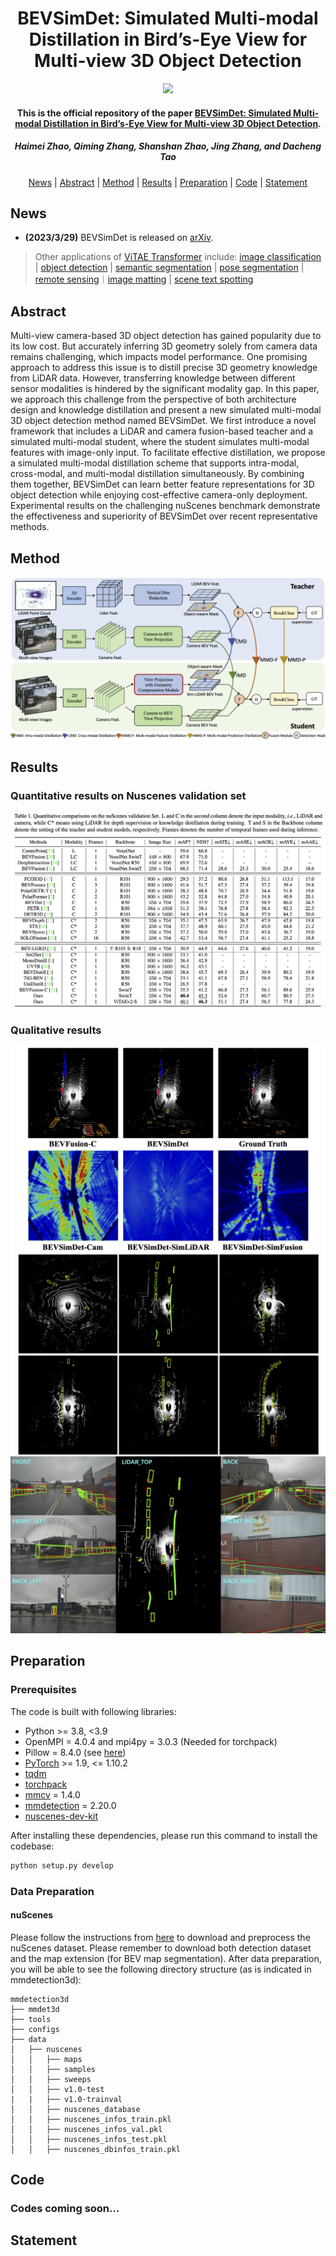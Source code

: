 <h1 align="center">BEVSimDet: Simulated Multi-modal Distillation in Bird’s-Eye View for Multi-view 3D Object Detection</h1>
<p align="center">
<a href="https://arxiv.org/abs/2303.16818"><img  src="https://img.shields.io/badge/arXiv-Paper-<COLOR>.svg" ></a>
<h4 align="center">This is the official repository of the paper <a href="https://arxiv.org/abs/2303.16818">BEVSimDet: Simulated Multi-modal Distillation in Bird’s-Eye View for Multi-view 3D Object Detection</a>.</h4>
<h5 align="center"><em>Haimei Zhao, Qiming Zhang, Shanshan Zhao, Jing Zhang, and Dacheng Tao</em></h5>
<p align="center">
  <a href="#news">News</a> |
  <a href="#abstract">Abstract</a> |
  <a href="#method">Method</a> |
  <a href="#results">Results</a> |
  <a href="#preparation">Preparation</a> |
  <a href="#code">Code</a> |
  <a href="#statement">Statement</a>
</p>

## News

- **(2023/3/29)** BEVSimDet is released on [arXiv](https://arxiv.org/abs/2303.16818).

> Other applications of [ViTAE Transformer](https://github.com/ViTAE-Transformer/ViTAE-Transformer) include: [image classification](https://github.com/ViTAE-Transformer/ViTAE-Transformer/tree/main/Image-Classification) | [object detection](https://github.com/ViTAE-Transformer/ViTAE-Transformer/tree/main/Object-Detection) | [semantic segmentation](https://github.com/ViTAE-Transformer/ViTAE-Transformer/tree/main/Semantic-Segmentation) | [pose segmentation](https://github.com/ViTAE-Transformer/ViTPose) | [remote sensing](https://github.com/ViTAE-Transformer/ViTAE-Transformer-Remote-Sensing)｜[image matting](https://github.com/ViTAE-Transformer/ViTAE-Transformer-Matting) | [scene text spotting](https://github.com/ViTAE-Transformer/ViTAE-Transformer-Scene-Text-Detection)


## Abstract

Multi-view camera-based 3D object detection has gained popularity due to its low cost. But accurately inferring 3D geometry solely from camera data remains challenging, which impacts model performance. One promising approach to address this issue is to distill precise 3D geometry knowledge from LiDAR data. However, transferring knowledge between different sensor modalities is hindered by the significant modality gap. In this paper, we approach this challenge from the perspective of both architecture design and knowledge distillation and present a new simulated multi-modal 3D object detection method named BEVSimDet. We first introduce a novel framework that includes a LiDAR and camera fusion-based teacher and a simulated multi-modal student, where the student simulates multi-modal features with image-only input. To facilitate effective distillation, we propose a simulated multi-modal distillation scheme that supports intra-modal, cross-modal, and multi-modal distillation simultaneously. By combining them together, BEVSimDet can learn better feature representations for 3D object detection while enjoying cost-effective camera-only deployment. Experimental results on the challenging nuScenes benchmark demonstrate the effectiveness and superiority of BEVSimDet over recent representative methods.
## Method

![the framework figure](./figs/mainfigure.png "framework")
## Results

### Quantitative results on Nuscenes validation set
![quantitative figure](./figs/quantitative-results.png "quantitative-results")
### Qualitative results
![qualitative figure](./figs/visualization.png "visualization")
![qualitative figure](./figs/supplementary-lidar.png "supplementary-lidar")
![qualitative figure](./figs/supplementary-prediction1.png "supplementary-prediction1")
## Preparation

### Prerequisites

The code is built with following libraries:

- Python >= 3.8, \<3.9
- OpenMPI = 4.0.4 and mpi4py = 3.0.3 (Needed for torchpack)
- Pillow = 8.4.0 (see [here](https://github.com/mit-han-lab/bevfusion/issues/63))
- [PyTorch](https://github.com/pytorch/pytorch) >= 1.9, \<= 1.10.2
- [tqdm](https://github.com/tqdm/tqdm)
- [torchpack](https://github.com/mit-han-lab/torchpack)
- [mmcv](https://github.com/open-mmlab/mmcv) = 1.4.0
- [mmdetection](http://github.com/open-mmlab/mmdetection) = 2.20.0
- [nuscenes-dev-kit](https://github.com/nutonomy/nuscenes-devkit)

After installing these dependencies, please run this command to install the codebase:

```bash
python setup.py develop
```
### Data Preparation

#### nuScenes

Please follow the instructions from [here](https://github.com/open-mmlab/mmdetection3d/blob/master/docs/en/datasets/nuscenes_det.md) to download and preprocess the nuScenes dataset. Please remember to download both detection dataset and the map extension (for BEV map segmentation). After data preparation, you will be able to see the following directory structure (as is indicated in mmdetection3d):

```
mmdetection3d
├── mmdet3d
├── tools
├── configs
├── data
│   ├── nuscenes
│   │   ├── maps
│   │   ├── samples
│   │   ├── sweeps
│   │   ├── v1.0-test
|   |   ├── v1.0-trainval
│   │   ├── nuscenes_database
│   │   ├── nuscenes_infos_train.pkl
│   │   ├── nuscenes_infos_val.pkl
│   │   ├── nuscenes_infos_test.pkl
│   │   ├── nuscenes_dbinfos_train.pkl

```

## Code
### Codes coming soon...

## Statement

